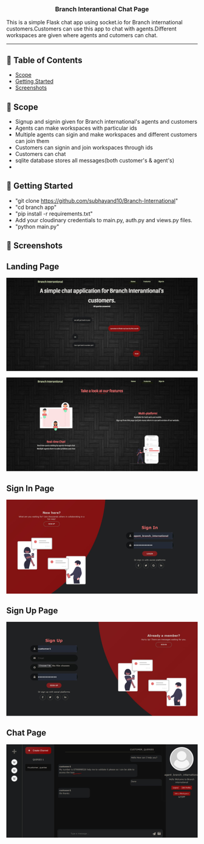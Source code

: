 <p align="center">
  <a href="" rel="noopener">
 <!--<img width="80" alt="readme" src="https://www.vhv.rs/dpng/d/219-2192268_samsung-bada-games-free-download-for-wave-chat.png">-->
</a>
</p>

<h3 align="center"> Branch Interantional Chat Page
    <br> 
</h3>


<p>This is a simple Flask chat app using socket.io for Branch international customers.Customers can use this app to chat with agents.Different workspaces are given where agents and cutomers can chat.</p>

---

## 📝 Table of Contents

- [Scope](#scope)
- [Getting Started](#getting_started)
- [Screenshots](#screenshots)


## 🚀 Scope <a name = "scope"></a>
- Signup and signin given for Branch international's agents and customers
- Agents can make workspaces with particular ids
- Multiple agents can sigin and make workspaces and different customers can join them
- Customers can signin and join workspaces through ids
- Customers can chat
- sqlite database stores all messages(both customer's & agent's)
- 


## 🏁 Getting Started <a name = "getting_started"></a>

- "git clone https://github.com/subhayand10/Branch-International"
- "cd branch app" 
- "pip install -r requirements.txt"
- Add your cloudinary credentials to main.py, auth.py and views.py files.
- "python main.py" 






## 🤳 Screenshots <a name = "screenshots"></a>


## Landing Page

![ss1](https://github.com/subhayand10/Branch-International/blob/master/screenshots/landing1.JPG)

![ss2](https://github.com/subhayand10/Branch-International/blob/master/screenshots/landing2.JPG)

## Sign In Page

![ss3](https://github.com/subhayand10/Branch-International/blob/master/screenshots/signin.JPG)

## Sign Up Page

![ss4](https://github.com/subhayand10/Branch-International/blob/master/screenshots/signup.JPG)

## Chat Page

![ss5](https://github.com/subhayand10/Branch-International/blob/master/screenshots/chatmainpage.JPG) 







